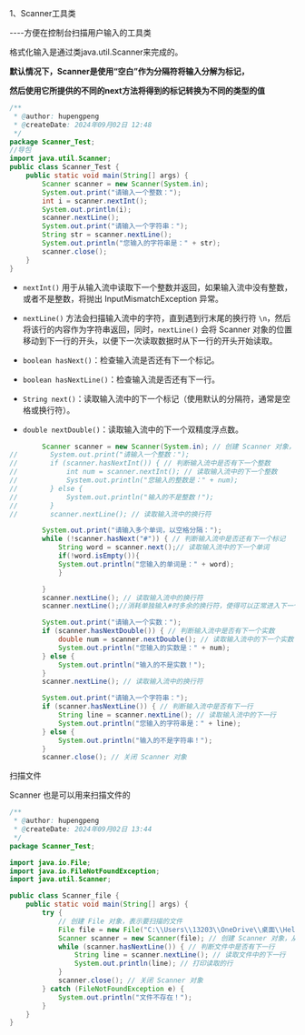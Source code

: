 1、Scanner工具类

----方便在控制台扫描用户输入的工具类

格式化输入是通过类java.util.Scanner来完成的。

**默认情况下，Scanner是使用“空白”作为分隔符将输入分解为标记，**

**然后使用它所提供的不同的next方法将得到的标记转换为不同的类型的值**

```java
/**
 * @author: hupengpeng
 * @createDate: 2024年09月02日 12:48
 */
package Scanner_Test;
//导包
import java.util.Scanner;
public class Scanner_Test {
    public static void main(String[] args) {
        Scanner scanner = new Scanner(System.in);
        System.out.print("请输入一个整数：");
        int i = scanner.nextInt();
        System.out.println(i);
        scanner.nextLine();
        System.out.print("请输入一个字符串：");
        String str = scanner.nextLine();
        System.out.println("您输入的字符串是：" + str);
        scanner.close();
    }
}
```

- `nextInt()` 用于从输入流中读取下一个整数并返回，如果输入流中没有整数，或者不是整数，将抛出 InputMismatchException 异常。

- `nextLine()` 方法会扫描输入流中的字符，直到遇到行末尾的换行符 `\n`，然后将该行的内容作为字符串返回，同时，`nextLine()` 会将 Scanner 对象的位置移动到下一行的开头，以便下一次读取数据时从下一行的开头开始读取。

- `boolean hasNext()`：检查输入流是否还有下一个标记。
- `boolean hasNextLine()`：检查输入流是否还有下一行。
- `String next()`：读取输入流中的下一个标记（使用默认的分隔符，通常是空格或换行符）。
- `double nextDouble()`：读取输入流中的下一个双精度浮点数。

```java
        Scanner scanner = new Scanner(System.in); // 创建 Scanner 对象，从标准输入流中读取数据
//        System.out.print("请输入一个整数：");
//        if (scanner.hasNextInt()) { // 判断输入流中是否有下一个整数
//            int num = scanner.nextInt(); // 读取输入流中的下一个整数
//            System.out.println("您输入的整数是：" + num);
//        } else {
//            System.out.println("输入的不是整数！");
//        }
//        scanner.nextLine(); // 读取输入流中的换行符

        System.out.print("请输入多个单词，以空格分隔：");
        while (!scanner.hasNext("#")) { // 判断输入流中是否还有下一个标记
            String word = scanner.next();// 读取输入流中的下一个单词
            if(!word.isEmpty()){
            System.out.println("您输入的单词是：" + word);
            }

        }
        scanner.nextLine(); // 读取输入流中的换行符
        scanner.nextLine();//消耗单独输入#时多余的换行符，使得可以正常进入下一个sout

        System.out.print("请输入一个实数：");
        if (scanner.hasNextDouble()) { // 判断输入流中是否有下一个实数
            double num = scanner.nextDouble(); // 读取输入流中的下一个实数
            System.out.println("您输入的实数是：" + num);
        } else {
            System.out.println("输入的不是实数！");
        }
        scanner.nextLine(); // 读取输入流中的换行符

        System.out.print("请输入一个字符串：");
        if (scanner.hasNextLine()) { // 判断输入流中是否有下一行
            String line = scanner.nextLine(); // 读取输入流中的下一行
            System.out.println("您输入的字符串是：" + line);
        } else {
            System.out.println("输入的不是字符串！");
        }
        scanner.close(); // 关闭 Scanner 对象

```

扫描文件

Scanner 也是可以用来扫描文件的

```java
/**
 * @author: hupengpeng
 * @createDate: 2024年09月02日 13:44
 */
package Scanner_Test;

import java.io.File;
import java.io.FileNotFoundException;
import java.util.Scanner;

public class Scanner_file {
    public static void main(String[] args) {
        try {
            // 创建 File 对象，表示要扫描的文件
            File file = new File("C:\\Users\\13203\\OneDrive\\桌面\\Hello-World-\\Java常用工具类.md");
            Scanner scanner = new Scanner(file); // 创建 Scanner 对象，从文件中读取数据
            while (scanner.hasNextLine()) { // 判断文件中是否有下一行
                String line = scanner.nextLine(); // 读取文件中的下一行
                System.out.println(line); // 打印读取的行
            }
            scanner.close(); // 关闭 Scanner 对象
        } catch (FileNotFoundException e) {
            System.out.println("文件不存在！");
        }
    }
}

```

